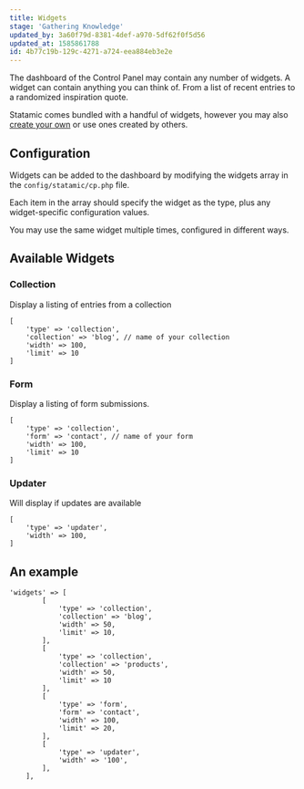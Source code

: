 ```yaml
---
title: Widgets
stage: 'Gathering Knowledge'
updated_by: 3a60f79d-8381-4def-a970-5df62f0f5d56
updated_at: 1585861788
id: 4b77c19b-129c-4271-a724-eea884eb3e2e
---
```

The dashboard of the Control Panel may contain any number of widgets. A widget can contain anything you can think of. From a list of recent entries to a randomized inspiration quote.

Statamic comes bundled with a handful of widgets, however you may also [create your own](https://statamic.dev/extending/widgets) or use ones created by others.

## Configuration
Widgets can be added to the dashboard by modifying the widgets array in the `config/statamic/cp.php` file.

Each item in the array should specify the widget as the type, plus any widget-specific configuration values. 

You may use the same widget multiple times, configured in different ways.

## Available Widgets

### Collection

Display a listing of entries from a collection

```
[
	'type' => 'collection',
	'collection' => 'blog', // name of your collection
	'width' => 100,
	'limit' => 10
]
```

### Form

Display a listing of form submissions.

```
[
	'type' => 'collection',
	'form' => 'contact', // name of your form
	'width' => 100,
	'limit' => 10
]
```

### Updater

Will display if updates are available

```
[
	'type' => 'updater',
	'width' => 100,
]
```

## An example
```
'widgets' => [
        [
            'type' => 'collection',
            'collection' => 'blog',
            'width' => 50,
            'limit' => 10,
        ],
        [
            'type' => 'collection',
            'collection' => 'products',
            'width' => 50,
            'limit' => 10
        ],
        [
            'type' => 'form',
            'form' => 'contact',
            'width' => 100,
            'limit' => 20,
        ],
        [
            'type' => 'updater',
            'width' => '100',
        ],
    ],

```
